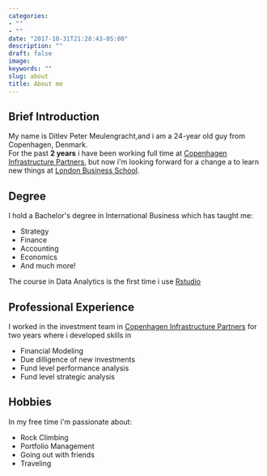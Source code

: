 ```yaml
---
categories:
- ""
- ""
date: "2017-10-31T21:28:43-05:00"
description: ""
draft: false
image:
keywords: ""
slug: about
title: About me
---
```


## Brief Introduction

My name is Ditlev Peter Meulengracht,and i am a 24-year old guy from Copenhagen, Denmark.   
For the past **2 years** i have been working full time at [Copenhagen Infrastructure Partners](https://cipartners.dk), but now i'm looking forward for a change a to learn new things at [London Business School](https://www.london.edu).

## Degree

I hold a Bachelor's degree in International Business which has taught me:

+ Strategy  
+ Finance  
+ Accounting  
+ Economics  
+ And much more! 

The course in Data Analytics is the first time i use [Rstudio](https://www.rstudio.com)

## Professional Experience

I worked in the investment team in [Copenhagen Infrastructure Partners](https://cipartners.dk) for two years where i developed skills in 

- Financial Modeling
- Due dilligence of new investments
- Fund level performance analysis
- Fund level strategic analysis

## Hobbies

In my free time i'm passionate about:

- Rock Climbing 
- Portfolio Management
- Going out with friends
- Traveling
